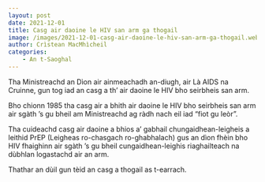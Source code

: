 ```yaml
---
layout: post
date: 2021-12-01
title: Casg air daoine le HIV san arm ga thogail
image: /images/2021-12-01-casg-air-daoine-le-hiv-san-arm-ga-thogail.webp
author: Crìstean MacMhìcheil
categories:
	- An t-Saoghal
---
```


Tha Ministreachd an Dìon air ainmeachadh an-diugh, air Là AIDS na Cruinne, gun tog iad an casg a th’ air daoine le HIV bho seirbheis san arm.

Bho chionn 1985 tha casg air a bhith air daoine le HIV bho seirbheis san arm air sgàth ’s gu bheil am Ministreachd ag ràdh nach eil iad “fiot gu leòr”.

Tha cuideachd casg air daoine a bhios a’ gabhail chungaidhean-leigheis a leithid PrEP (Leigheas ro-chasgach ro-ghabhalach) gus an dìon fhèin bho HIV fhaighinn air sgàth ’s gu bheil cungaidhean-leighis riaghailteach na dùbhlan logastachd air an arm.

Thathar an dùil gun tèid an casg a thogail as t-earrach.
